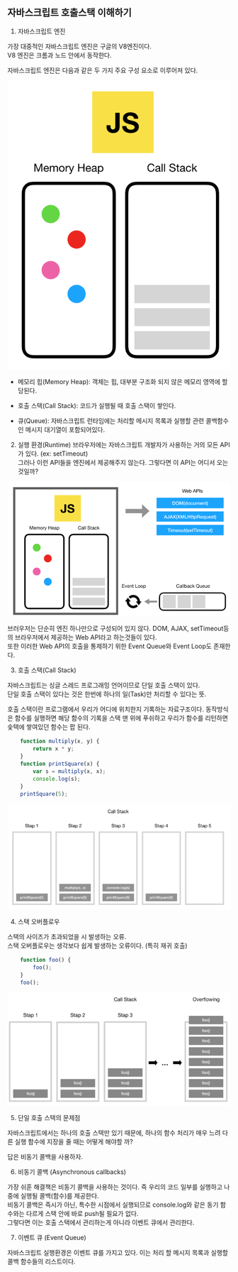 ## 자바스크립트 호출스택 이해하기


1. 자바스크립트 엔진

가장 대중적인 자바스크립트 엔진은 구글의 V8엔진이다.   
V8 엔진은 크롬과 노드 안에서 동작한다.   

자바스크립트 엔진은 다음과 같은 두 가지 주요 구성 요소로 이루어져 있다.

![ex_screenshot](../Asset/heap-stack.png)   


- 메모리 힙(Memory Heap): 객체는 힙, 대부분 구조화 되지 않은 메모리 영역에 할당된다.

- 호출 스택(Call Stack): 코드가 실행될 때 호출 스택이 쌓인다.

- 큐(Queue): 자바스크립트 런타임에는 처리할 메시지 목록과 실행할 관련 콜백함수인 메시지 대기열이 포함되어있다.


2. 실행 환경(Runtime)
브라우저에는 자바스크립트 개발자가 사용하는 거의 모든 API가 있다. (ex: setTimeout)   
그러나 이런 API들을 엔진에서 제공해주지 않는다. 그렇다면 이 API는 어디서 오는 것일까?

![ex_screenshot](../Asset/runtime.png)

브러우저는 단순히 엔진 하나만으로 구성되어 있지 않다. DOM, AJAX, setTimeout등의 브라우저에서 제공하는 Web API라고 하는것들이 있다.   
또한 이러한 Web API의 호출을 통제하기 위한 Event Queue와 Event Loop도 존재한다.


3. 호출 스택(Call Stack)

자바스크립트는 싱글 스레드 프로그래밍 언어이므로 단일 호출 스택이 있다.   
단일 호출 스택이 있다는 것은 한번에 하나의 일(Task)만 처리할 수 있다는 뜻.   


호출 스택이란 프로그램에서 우리가 어디에 위치한지 기록하는 자료구조이다.   동작방식은 함수를 실행하면 해당 함수의 기록을 스택 맨 위에 푸쉬하고 우리가 함수를 리턴하면 슻택에 쌓여있던 함수는 팝 된다.   

```javascript
    function multiply(x, y) {
        return x * y;
    }
    function printSquare(x) {
        var s = multiply(x, x);
        console.log(s);
    }
    printSquare(5);
```

![ex_screenshot](../Asset/call-stack.png)



4. 스택 오버플로우

스택의 사이즈가 초과되었을 시 발생하는 오류.   
스택 오버플로우는 생각보다 쉽게 발생하는 오류이다. (특히 재귀 호출)

```javascript
    function foo() {
        foo();
    }
    foo();
```

![ex_screenshot](../Asset/stack-overflow.png)

5. 단일 호출 스택의 문제점

자바스크립트에서는 하나의 호출 스택만 있기 때문에, 하나의 함수 처리가 매우 느려 다른 실행 함수에 지장을 줄 때는 어떻게 해야할 까?

답은 비동기 콜백을 사용하자.

6. 비동기 콜백 (Asynchronous callbacks)

가장 쉬훈 해결책은 비동기 콜백을 사용하는 것이다. 즉 우리의 코드 일부를 실행하고 나중에 실행될 콜백(함수)를 제공한다.   
비동기 콜백은 즉시가 아닌, 특수한 시점에서 실행되므로 console.log와 같은 동기 함수와는 다르게 스택 안에 바로 push될 필요가 없다.   
그렇다면 이는 호출 스택에서 관리하는게 아니라 이벤트 큐에서 관리한다.


7. 이벤트 큐 (Event Queue)

자바스크립트 실행환경은 이벤트 큐를 가지고 있다. 이는 처리 할 메시지 목록과 실행할 콜백 함수들의 리스트이다.